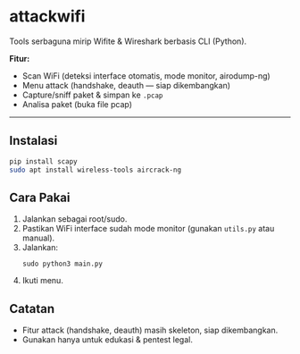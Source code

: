 # attackwifi

Tools serbaguna mirip Wifite & Wireshark berbasis CLI (Python).

**Fitur:**
- Scan WiFi (deteksi interface otomatis, mode monitor, airodump-ng)
- Menu attack (handshake, deauth — siap dikembangkan)
- Capture/sniff paket & simpan ke `.pcap`
- Analisa paket (buka file pcap)

---

## Instalasi
```sh
pip install scapy
sudo apt install wireless-tools aircrack-ng
```

## Cara Pakai
1. Jalankan sebagai root/sudo.
2. Pastikan WiFi interface sudah mode monitor (gunakan `utils.py` atau manual).
3. Jalankan:
   ```
   sudo python3 main.py
   ```
4. Ikuti menu.

## Catatan
- Fitur attack (handshake, deauth) masih skeleton, siap dikembangkan.
- Gunakan hanya untuk edukasi & pentest legal.
